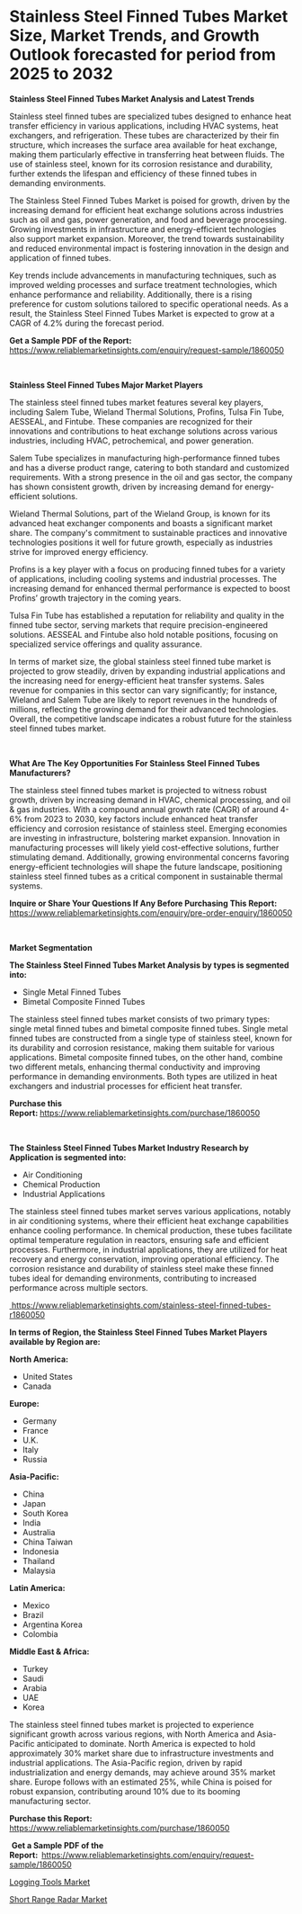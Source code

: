 <p><h1>Stainless Steel Finned Tubes Market Size, Market Trends, and Growth Outlook forecasted for period from 2025 to 2032</h1></p><p><strong>Stainless Steel Finned Tubes Market Analysis and Latest Trends</strong></p>
<p><p>Stainless steel finned tubes are specialized tubes designed to enhance heat transfer efficiency in various applications, including HVAC systems, heat exchangers, and refrigeration. These tubes are characterized by their fin structure, which increases the surface area available for heat exchange, making them particularly effective in transferring heat between fluids. The use of stainless steel, known for its corrosion resistance and durability, further extends the lifespan and efficiency of these finned tubes in demanding environments.</p><p>The Stainless Steel Finned Tubes Market is poised for growth, driven by the increasing demand for efficient heat exchange solutions across industries such as oil and gas, power generation, and food and beverage processing. Growing investments in infrastructure and energy-efficient technologies also support market expansion. Moreover, the trend towards sustainability and reduced environmental impact is fostering innovation in the design and application of finned tubes.</p><p>Key trends include advancements in manufacturing techniques, such as improved welding processes and surface treatment technologies, which enhance performance and reliability. Additionally, there is a rising preference for custom solutions tailored to specific operational needs. As a result, the Stainless Steel Finned Tubes Market is expected to grow at a CAGR of 4.2% during the forecast period.</p></p>
<p><strong>Get a Sample PDF of the Report:&nbsp;</strong> <a href="https://www.reliablemarketinsights.com/enquiry/request-sample/1860050?utm_campaign=2183&utm_medium=2&utm_source=Github&utm_content=ia&utm_term=11042025&utm_id=stainless-steel-finned-tubes">https://www.reliablemarketinsights.com/enquiry/request-sample/1860050</a></p>
<p>&nbsp;</p>
<p><strong>Stainless Steel Finned Tubes Major Market Players</strong></p>
<p><p>The stainless steel finned tubes market features several key players, including Salem Tube, Wieland Thermal Solutions, Profins, Tulsa Fin Tube, AESSEAL, and Fintube. These companies are recognized for their innovations and contributions to heat exchange solutions across various industries, including HVAC, petrochemical, and power generation.</p><p>Salem Tube specializes in manufacturing high-performance finned tubes and has a diverse product range, catering to both standard and customized requirements. With a strong presence in the oil and gas sector, the company has shown consistent growth, driven by increasing demand for energy-efficient solutions.</p><p>Wieland Thermal Solutions, part of the Wieland Group, is known for its advanced heat exchanger components and boasts a significant market share. The company's commitment to sustainable practices and innovative technologies positions it well for future growth, especially as industries strive for improved energy efficiency. </p><p>Profins is a key player with a focus on producing finned tubes for a variety of applications, including cooling systems and industrial processes. The increasing demand for enhanced thermal performance is expected to boost Profins’ growth trajectory in the coming years.</p><p>Tulsa Fin Tube has established a reputation for reliability and quality in the finned tube sector, serving markets that require precision-engineered solutions. AESSEAL and Fintube also hold notable positions, focusing on specialized service offerings and quality assurance.</p><p>In terms of market size, the global stainless steel finned tube market is projected to grow steadily, driven by expanding industrial applications and the increasing need for energy-efficient heat transfer systems. Sales revenue for companies in this sector can vary significantly; for instance, Wieland and Salem Tube are likely to report revenues in the hundreds of millions, reflecting the growing demand for their advanced technologies. Overall, the competitive landscape indicates a robust future for the stainless steel finned tubes market.</p></p>
<p>&nbsp;</p>
<p><strong>What Are The Key Opportunities For Stainless Steel Finned Tubes Manufacturers?</strong></p>
<p><p>The stainless steel finned tubes market is projected to witness robust growth, driven by increasing demand in HVAC, chemical processing, and oil & gas industries. With a compound annual growth rate (CAGR) of around 4-6% from 2023 to 2030, key factors include enhanced heat transfer efficiency and corrosion resistance of stainless steel. Emerging economies are investing in infrastructure, bolstering market expansion. Innovation in manufacturing processes will likely yield cost-effective solutions, further stimulating demand. Additionally, growing environmental concerns favoring energy-efficient technologies will shape the future landscape, positioning stainless steel finned tubes as a critical component in sustainable thermal systems.</p></p>
<p><strong>Inquire or Share Your Questions If Any Before Purchasing This Report:</strong> <a href="https://www.reliablemarketinsights.com/enquiry/pre-order-enquiry/1860050?utm_campaign=2183&utm_medium=2&utm_source=Github&utm_content=ia&utm_term=11042025&utm_id=stainless-steel-finned-tubes">https://www.reliablemarketinsights.com/enquiry/pre-order-enquiry/1860050</a></p>
<p>&nbsp;</p>
<p><strong>Market Segmentation</strong></p>
<p><strong>The Stainless Steel Finned Tubes Market Analysis by types is segmented into:</strong></p>
<p><ul><li>Single Metal Finned Tubes</li><li>Bimetal Composite Finned Tubes</li></ul></p>
<p><p>The stainless steel finned tubes market consists of two primary types: single metal finned tubes and bimetal composite finned tubes. Single metal finned tubes are constructed from a single type of stainless steel, known for its durability and corrosion resistance, making them suitable for various applications. Bimetal composite finned tubes, on the other hand, combine two different metals, enhancing thermal conductivity and improving performance in demanding environments. Both types are utilized in heat exchangers and industrial processes for efficient heat transfer.</p></p>
<p><strong>Purchase this Report:&nbsp;</strong><a href="https://www.reliablemarketinsights.com/purchase/1860050?utm_campaign=2183&utm_medium=2&utm_source=Github&utm_content=ia&utm_term=11042025&utm_id=stainless-steel-finned-tubes">https://www.reliablemarketinsights.com/purchase/1860050</a></p>
<p>&nbsp;</p>
<p><strong>The Stainless Steel Finned Tubes Market Industry Research by Application is segmented into:</strong></p>
<p><ul><li>Air Conditioning</li><li>Chemical Production</li><li>Industrial Applications</li></ul></p>
<p><p>The stainless steel finned tubes market serves various applications, notably in air conditioning systems, where their efficient heat exchange capabilities enhance cooling performance. In chemical production, these tubes facilitate optimal temperature regulation in reactors, ensuring safe and efficient processes. Furthermore, in industrial applications, they are utilized for heat recovery and energy conservation, improving operational efficiency. The corrosion resistance and durability of stainless steel make these finned tubes ideal for demanding environments, contributing to increased performance across multiple sectors.</p></p>
<p><a href="https://www.reliablemarketinsights.com/stainless-steel-finned-tubes-r1860050?utm_campaign=2183&utm_medium=2&utm_source=Github&utm_content=ia&utm_term=11042025&utm_id=stainless-steel-finned-tubes">&nbsp;https://www.reliablemarketinsights.com/stainless-steel-finned-tubes-r1860050</a></p>
<p><strong>In terms of Region, the Stainless Steel Finned Tubes Market Players available by Region are:</strong></p>
<p>
    <p> <strong> North America: </strong>
        <ul>
            <li>United States</li>
            <li>Canada</li>
        </ul>
        </p> 
    <p> <strong> Europe: </strong>
        <ul>
            <li>Germany</li>
            <li>France</li>
            <li>U.K.</li>
            <li>Italy</li>
            <li>Russia</li>
        </ul>
        </p> 
    <p> <strong> Asia-Pacific: </strong>
        <ul>
            <li>China</li>
            <li>Japan</li>
            <li>South Korea</li>
            <li>India</li>
            <li>Australia</li>
            <li>China Taiwan</li>
            <li>Indonesia</li>
            <li>Thailand</li>
            <li>Malaysia</li>
        </ul>
        </p> 
    <p> <strong> Latin America: </strong>
        <ul>
            <li>Mexico</li>
            <li>Brazil</li>
            <li>Argentina Korea</li>
            <li>Colombia</li>
        </ul>
        </p> 
    <p> <strong> Middle East & Africa: </strong>
        <ul>
            <li>Turkey</li>
            <li>Saudi</li>
            <li>Arabia</li>
            <li>UAE</li>
            <li>Korea</li>
        </ul>
    </p>
    </p>
<p><p>The stainless steel finned tubes market is projected to experience significant growth across various regions, with North America and Asia-Pacific anticipated to dominate. North America is expected to hold approximately 30% market share due to infrastructure investments and industrial applications. The Asia-Pacific region, driven by rapid industrialization and energy demands, may achieve around 35% market share. Europe follows with an estimated 25%, while China is poised for robust expansion, contributing around 10% due to its booming manufacturing sector.</p></p>
<p><strong>Purchase this Report: </strong><a href="https://www.reliablemarketinsights.com/purchase/1860050?utm_campaign=2183&utm_medium=2&utm_source=Github&utm_content=ia&utm_term=11042025&utm_id=stainless-steel-finned-tubes">https://www.reliablemarketinsights.com/purchase/1860050</a></p>
<p>&nbsp;<strong>Get a Sample PDF of the Report:&nbsp;&nbsp;</strong><a href="https://www.reliablemarketinsights.com/enquiry/request-sample/1860050?utm_campaign=2183&utm_medium=2&utm_source=Github&utm_content=ia&utm_term=11042025&utm_id=stainless-steel-finned-tubes">https://www.reliablemarketinsights.com/enquiry/request-sample/1860050</a></p>
<p><strong></strong></p>
<p><p><a href="https://github.com/haaszgettre6/Market-Research-Report-List-1/blob/main/logging-tools-market.md?utm_campaign=2183&utm_medium=2&utm_source=Github&utm_content=ia&utm_term=11042025&utm_id=stainless-steel-finned-tubes">Logging Tools Market</a></p><p><a href="https://github.com/deyniphytic/Market-Research-Report-List-1/blob/main/short-range-radar-market.md?utm_campaign=2183&utm_medium=2&utm_source=Github&utm_content=ia&utm_term=11042025&utm_id=stainless-steel-finned-tubes">Short Range Radar Market</a></p></p>